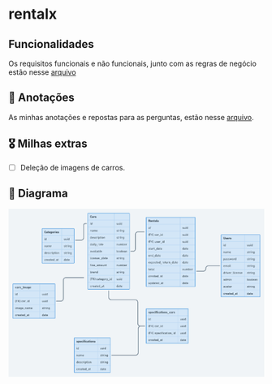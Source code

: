 # rentalx


## Funcionalidades
Os requisitos funcionais e não funcionais, junto com as regras de negócio estão nesse [arquivo](func.md)

## 📃 Anotações
As minhas anotações e repostas para as perguntas, estão nesse [arquivo](caderno.md).

## 🎖 Milhas extras
- [ ] Deleção de imagens de carros.

## 🔷 Diagrama
<img src="public/diagram.png" />
